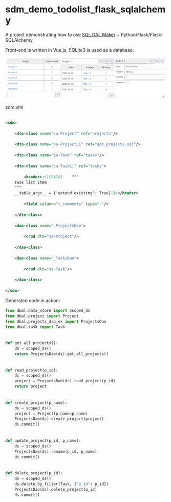 # sdm_demo_todolist_flask_sqlalchemy

A project demonstrating how to use [SQL DAL Maker](https://github.com/panedrone/sqldalmaker) + Python/Flask/Flask-SQLAlchemy.

Front-end is written in Vue.js, SQLite3 is used as a database.

![demo-go.png](demo-go.png)

sdm.xml

```xml

<sdm>
    
    <dto-class name="sa-Project" ref="projects"/>

    <dto-class name="sa-ProjectLi" ref="get_projects.sql"/>

    <dto-class name="sa-Task" ref="tasks"/>

    <dto-class name="sa-TaskLi" ref="tasks">

        <header><![CDATA[    """
    Task list item
    """
    __table_args__ = {'extend_existing': True}]]></header>

        <field column="t_comments" type="-"/>

    </dto-class>

    <dao-class name="_ProjectsDao">

        <crud dto="sa-Project"/>

    </dao-class>

    <dao-class name="_TasksDao">

        <crud dto="sa-Task"/>

    </dao-class>

</sdm>
```

Generated code in action:

```python
from dbal.data_store import scoped_ds
from dbal.project import Project
from dbal.projects_dao_ex import ProjectsDao
from dbal.task import Task


def get_all_projects():
    ds = scoped_ds()
    return ProjectsDao(ds).get_all_projects()


def read_project(p_id):
    ds = scoped_ds()
    project = ProjectsDao(ds).read_project(p_id)
    return project


def create_project(p_name):
    ds = scoped_ds()
    project = Project(p_name=p_name)
    ProjectsDao(ds).create_project(project)
    ds.commit()


def update_project(p_id, p_name):
    ds = scoped_ds()
    ProjectsDao(ds).rename(p_id, p_name)
    ds.commit()


def delete_project(p_id):
    ds = scoped_ds()
    ds.delete_by_filter(Task, {"p_id": p_id})
    ProjectsDao(ds).delete_project(p_id)
    ds.commit()

```